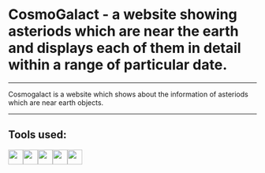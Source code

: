 <h1>CosmoGalact - a website showing asteriods which are near the earth and displays each of them in detail within a range of particular date.</h1>
<hr>
<p>Cosmogalact is a website which shows about the information of asteriods which are near earth objects.</p> 
<hr>
<h2>Tools used:</h2> 
<div style="display:flex;">
  <img src="https://img.icons8.com/color/50/000000/python.png" width="30" height="30"/>
  <img src="https://img.icons8.com/color/50/000000/json.png" width="30" height="30" />
  <img src="https://img.icons8.com/color/50/000000/nasa.png" width="30" height="30"/>
  <img src="https://img.icons8.com/color/50/000000/html-5.png" width="30" height="30"/>
  <img src="https://img.icons8.com/color/50/000000/css3.png" width="30" height="30"/>
</div>
